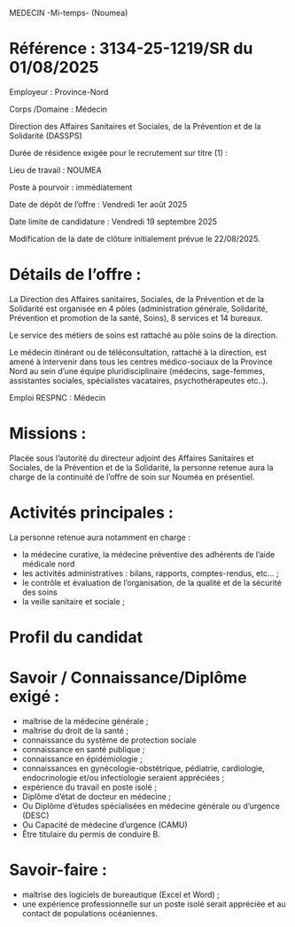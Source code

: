 MEDECIN -Mi-temps- (Noumea)

# Référence : 3134-25-1219/SR du 01/08/2025

Employeur : Province-Nord

Corps /Domaine : Médecin

Direction des Affaires Sanitaires et Sociales, de la Prévention et de la Solidarité (DASSPS)

Durée de résidence exigée pour le recrutement sur titre (1) :

Lieu de travail : NOUMEA

Poste à pourvoir : immédiatement

Date de dépôt de l’offre : Vendredi 1er août 2025

Date limite de candidature : Vendredi 19 septembre 2025

Modification de la date de clôture initialement prévue le 22/08/2025.

# Détails de l’offre :

La Direction des Affaires sanitaires, Sociales, de la Prévention et de la Solidarité est organisée en 4 pôles (administration générale, Solidarité, Prévention et promotion de la santé, Soins), 8 services et 14 bureaux.

Le service des métiers de soins est rattaché au pôle soins de la direction.

Le médecin itinérant ou de téléconsultation, rattaché à la direction, est amené à intervenir dans tous les centres médico-sociaux de la Province Nord au sein d’une équipe pluridisciplinaire (médecins, sage-femmes, assistantes sociales, spécialistes vacataires, psychothérapeutes etc..).

Emploi RESPNC : Médecin

# Missions :

Placée sous l’autorité du directeur adjoint des Affaires Sanitaires et Sociales, de la Prévention et de la Solidarité, la personne retenue aura la charge de la continuité de l’offre de soin sur Nouméa en présentiel.

# Activités principales :

La personne retenue aura notamment en charge :

- la médecine curative, la médecine préventive des adhérents de l’aide médicale nord
- les activités administratives : bilans, rapports, comptes-rendus, etc… ;
- le contrôle et évaluation de l’organisation, de la qualité et de la sécurité des soins
- la veille sanitaire et sociale ;

# Profil du candidat

# Savoir / Connaissance/Diplôme exigé :

- maîtrise de la médecine générale ;
- maîtrise du droit de la santé ;
- connaissance du système de protection sociale
- connaissance en santé publique ;
- connaissance en épidémiologie ;
- connaissances en gynécologie-obstétrique, pédiatrie, cardiologie, endocrinologie et/ou infectiologie seraient appréciées ;
- expérience du travail en poste isolé ;
- Diplôme d’état de docteur en médecine ;
- Ou Diplôme d’études spécialisées en médecine générale ou d’urgence (DESC)
- Ou Capacité de médecine d’urgence (CAMU)
- Être titulaire du permis de conduire B.

# Savoir-faire :

- maîtrise des logiciels de bureautique (Excel et Word) ;
- une expérience professionnelle sur un poste isolé serait appréciée et au contact de populations océaniennes.


